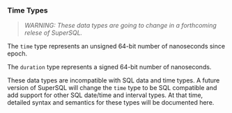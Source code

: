 ### Time Types

> _WARNING: These data types are going to change in a forthcoming relese of SuperSQL._

The `time` type represents an unsigned 64-bit number of nanoseconds since epoch.

The `duration` type represents a signed 64-bit number of nanoseconds.

These data types are incompatible with SQL data and time types.  A future version
of SuperSQL will change the `time` type to be SQL compatible and add support for other 
SQL date/time and interval types.  At that time, detailed syntax and semantics
for these types will be documented here.

